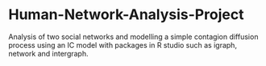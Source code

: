 # Human-Network-Analysis-Project
Analysis of two social networks and modelling a simple contagion diffusion process using an IC model with packages in R studio such as igraph, network and intergraph.

